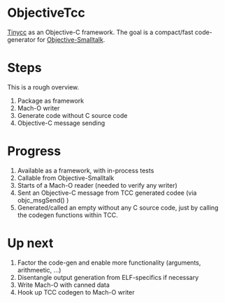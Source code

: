# ObjectiveTcc

[Tinycc](https://bellard.org/tcc/) as an Objective-C framework.  The goal is a compact/fast code-generator for [Objective-Smalltalk](http://objective.st).

# Steps

This is a rough overview.

1. Package as framework
2. Mach-O writer
3. Generate code without C source code
4. Objective-C message sending


# Progress

1. Available as a framework, with in-process tests
2. Callable from Objective-Smalltalk
3. Starts of a Mach-O reader (needed to verify any writer)
4. Sent an Objective-C message from TCC generated codee (via objc_msgSend() )
5. Generated/called an empty  without any C source code, just by calling the codegen functions within TCC.


# Up next


1. Factor the code-gen and enable more functionality (arguments, arithmeetic, ...)
2. Disentangle output generation from ELF-specifics if necessary
3. Write Mach-O with canned data
4. Hook up TCC codegen to Mach-O writer

